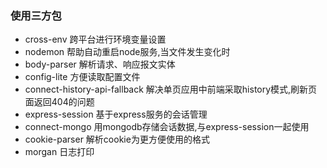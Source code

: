 ### 使用三方包
- cross-env  跨平台进行环境变量设置  
- nodemon 帮助自动重启node服务,当文件发生变化时  
- body-parser 解析请求、响应报文实体  
- config-lite 方便读取配置文件  
- connect-history-api-fallback 解决单页应用中前端采取history模式,刷新页面返回404的问题
- express-session 基于express服务的会话管理 
- connect-mongo 用mongodb存储会话数据,与express-session一起使用 
- cookie-parser 解析cookie为更方便使用的格式 
- morgan 日志打印 
